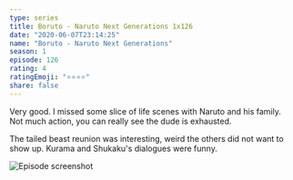 ```yaml
--- 
type: series 
title: Boruto - Naruto Next Generations 1x126 
date: "2020-06-07T23:14:25" 
name: "Boruto - Naruto Next Generations" 
season: 1 
episode: 126 
rating: 4 
ratingEmoji: "⭐️⭐️⭐️⭐️" 
share: false 
---
```


Very good. I missed some slice of life scenes with Naruto and his family. Not much action, you can really see the dude is exhausted.

The tailed beast reunion was interesting, weird the others did not want to show up. Kurama and Shukaku's dialogues were funny.

![Episode screenshot](https://cldup.com/34M5oA4tfV.png)
